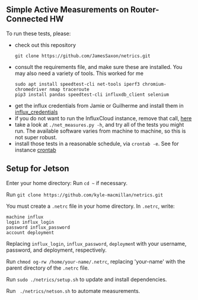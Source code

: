 ## Simple Active Measurements on Router-Connected HW

To run these tests, please:
* check out this repository
  ```
  git clone https://github.com/JamesSaxon/netrics.git
  ```
* consult the requirements file, and make sure these are installed.
  You may also need a variety of tools.  This worked for me
  ```
  sudo apt install speedtest-cli net-tools iperf3 chromium-chromedriver nmap traceroute 
  pip3 install pandas speedtest-cli influxdb_client selenium 
  ```
* get the influx credentials from Jamie or Guilherme and install them in [influx_credentials](influx_credentials.py)
* if you do not want to run the InfluxCloud instance, remove that call, [here](https://github.com/JamesSaxon/netrics/blob/master/net_measures.py#L317)
* take a look at `./net_measures.py -h`, and try all of the tests you might run.
  The available software varies from machine to machine, so this is not super robust.
* install those tests in a reasonable schedule, via `crontab -e`.  See for instance [crontab](https://github.com/JamesSaxon/netrics/blob/master/crontab)
## Setup for Jetson

Enter your home directory: Run `cd ~` if necessary. 

Run `git clone https://github.com/kyle-macmillan/netrics.git`

You must create a `.netrc` file in your home directory. In `.netrc`, write:
```
machine influx
login influx_login
password influx_password
account deployment
```
Replacing `influx_login`, `influx_password`, `deploymen`t with your username, password,
and deployment, respectively.

Run `chmod og-rw /home/your-name/.netrc`, replacing 'your-name' with the parent directory of 
the `.netrc` file. 

Run `sudo ./netrics/setup.sh` to update and install dependencies.

Run ` ./netrics/netson.sh` to automate measurements.
 
